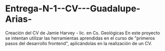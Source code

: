 # Entrega-N-1--CV---Guadalupe-Arias-
Creación del CV de Jamie Harvey - lic. en Cs. Geológicas
En este proyecto se intentan utilizar las herramientas aprendidas en el curso de "primeros pasos del desarrollo frontend", aplicándolas en la realización de un CV.
